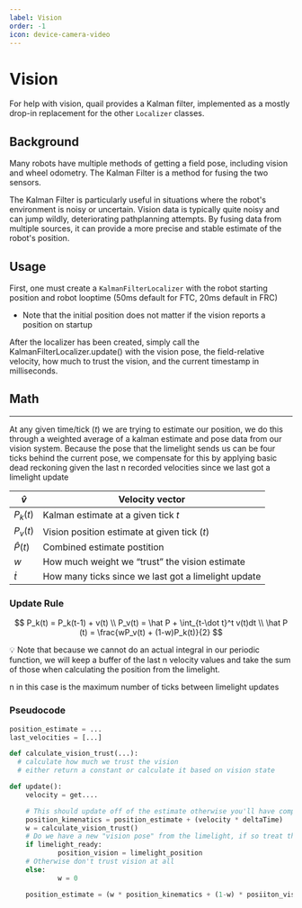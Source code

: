 ```yaml
---
label: Vision
order: -1
icon: device-camera-video
---
```

# Vision

For help with vision, quail provides a Kalman filter, implemented as a mostly drop-in replacement for the other `Localizer` classes.

## Background

Many robots have multiple methods of getting a field pose, including vision and wheel odometry. The Kalman Filter is a method for fusing the two sensors.

The Kalman Filter is particularly useful in situations where the robot's environment is noisy or uncertain. Vision data is typically quite noisy and can jump wildly, deteriorating pathplanning attempts. By fusing data from multiple sources, it can provide a more precise and stable estimate of the robot's position. 

## Usage

First, one must create a `KalmanFilterLocalizer` with the robot starting
position and robot looptime (50ms default for FTC, 20ms default in FRC)
- Note that the initial position does not matter if the vision reports a position on startup

After the localizer has been created, simply call the
KalmanFilterLocalizer.update() with the vision pose, the field-relative
velocity, how much to trust the vision, and the current timestamp in milliseconds.

## Math

---

At any given time/tick ($t$) we are trying to estimate our position, we do this through a weighted average of a kalman estimate and pose data from our vision system. Because the pose that the limelight sends us can be four ticks behind the current pose, we compensate for this by applying basic dead reckoning given the last n recorded velocities since we last got a limelight update

| $\hat v$ | Velocity vector |
| --- | --- |
| $P_k(t)$ | Kalman estimate at a given tick $t$ |
| $P_v(t)$ | Vision position estimate at given tick $(t)$ |
| $\hat P(t)$  | Combined estimate postition |
| $w$ | How much weight we “trust” the vision estimate |
| $\dot t$ | How many ticks since we last got a limelight update |

### Update Rule

$$
P_k(t) = P_k(t-1) + v(t) \\
P_v(t) = \hat P + \int_{t-\dot t}^t v(t)dt \\
\hat P (t) = \frac{wP_v(t) + (1-w)P_k(t)}{2}
$$

<aside>
💡 Note that because we cannot do an actual integral in our periodic function, we will keep a  buffer of the last n velocity values and take the sum of those when calculating the position from the limelight.

n in this case is the maximum number of ticks between limelight updates

</aside>

### Pseudocode

```python
position_estimate = ...
last_velocities = [...]

def calculate_vision_trust(...):
  # calculate how much we trust the vision
  # either return a constant or calculate it based on vision state

def update():
	velocity = get....

	# This should update off of the estimate otherwise you'll have compounding drift
	position_kimenatics = position_estimate + (velocity * deltaTime)
	w = calculate_vision_trust()
	# Do we have a new "vision pose" from the limelight, if so treat that as our vision position
	if limelight_ready:
			position_vision = limelight_position
	# Otherwise don't trust vision at all
	else:
			w = 0

	position_estimate = (w * position_kinematics + (1-w) * posiiton_vision ) / 2
```
